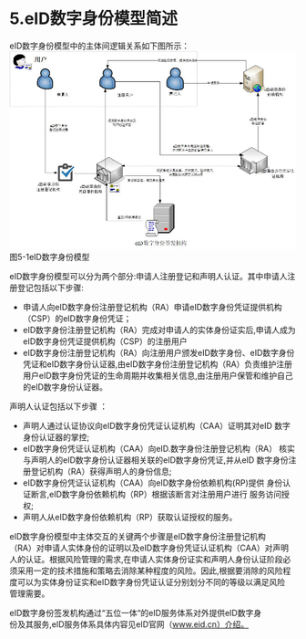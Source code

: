 # 5.eID数字身份模型简述

eID数字身份模型中的主体间逻辑关系如下图所示：![](/assets/51.jpg) 图5-1eID数字身份模型

eID数字身份模型可以分为两个部分:申请人注册登记和声明人认证。其中申请人注册登记包括以下步骤:

* 申请人向eID数字身份注册登记机构（RA）申请eID数字身份凭证提供机构（CSP）的eID数字身份凭证；
* eID数字身份注册登记机构（RA）完成对申请人的实体身份证实后,申请人成为eID数字身份凭证提供机构（CSP）的注册用户
* eID数字身份注册登记机构（RA）向注册用户颁发eID数字身份、eID数字身份凭证和eID数字身份认证器,由eID数字身份注册登记机构（RA）负责维护注册用户eID数字身份凭证的生命周期并收集相关信息,由注册用户保管和维护自己的eID数字身份认证器。

声明人认证包括以下步骤 ：

* 声明人通过认证协议向eID数字身份凭证认证机构（CAA）证明其对eID
  数字身份认证器的掌控;
* eID数字身份凭证认证机构（CAA）向eID.数字身份注册登记机构（RA）
  核实与声明人的eID数字身份认证器相关联的eID数字身份凭证,并从eID
  数字身份注册登记机构（RA）获得声明人的身份信息;
* eID数字身份凭证认证机构（CAA）向eID数字身份依赖机构\(RP\)提供
  身份认证断言,eID数字身份依赖机构（RP）根据该断言对注册用户进行
  服务访问授权;
* 声明人从eID数字身份依赖机构（RP）获取认证授权的服务。

eID数字身份模型中主体交互的关键两个步骤是eID数字身份注册登记机构  
（RA）对申请人实体身份的证明以及eID数字身份凭证认证机构（CAA）对声明  
人的认证。根据风险管理的需求,在申请人实体身份证实和声明人身份认证阶段必  
须采用一定的技术措施和策略去消除某种程度的风险。因此,根据要消除的风险程  
度可以为实体身份证实和eID数字身份凭证认证分别划分不同的等级以满足风险  
管理需要。

eID数字身份签发机构通过“五位一体“的eID服务体系对外提供eID数字身  
份及其服务,eID服务体系具体内容见eID官网（www.eid.cn）介绍。

